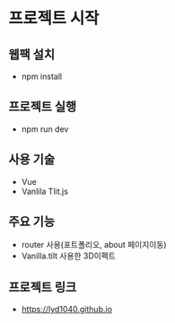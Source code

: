 # 프로젝트 시작
## 웹팩 설치
- npm install

## 프로젝트 실행
- npm run dev

## 사용 기술
-  Vue
-  Vanlila Tlit.js

## 주요 기능
- router 사용(포트폴리오, about 페이지이동)
- Vanilla.tilt 사용한 3D이펙트

## 프로젝트 링크
- https://lyd1040.github.io
